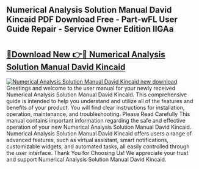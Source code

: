 ## Numerical Analysis Solution Manual David Kincaid PDF Download Free - Part-wFL User Guide Repair - Service Owner Edition IIGAa

# <h2><a href="http://bc69312.oget.top/?id=Numerical+Analysis+Solution+Manual+David+Kincaid">🔗Download New 👉🔴 Numerical Analysis Solution Manual David Kincaid</a></h2>

[![Numerical Analysis Solution Manual David Kincaid new download](https://i.imgur.com/5g1atiW.png)](http://bc69312.oget.top/?id=Numerical+Analysis+Solution+Manual+David+Kincaid)
Greetings and welcome to the user manual for your newly received Numerical Analysis Solution Manual David Kincaid. This comprehensive guide is intended to help you understand and utilize all of the features and benefits of your product. You will find clear instructions for installation, operation, maintenance, and troubleshooting. Please Read Carefully This manual contains important information regarding the safe and effective operation of your new Numerical Analysis Solution Manual David Kincaid. Numerical Analysis Solution Manual David Kincaid offers users a range of advanced features, such as virtual assistant, smart notifications, customizable widgets, and automated tasks, all easily controlled through the user interface. Thank You for Choosing Us! We appreciate your trust and support Numerical Analysis Solution Manual David Kincaid.
